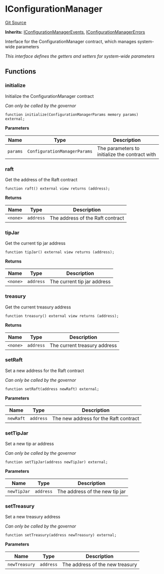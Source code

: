 # IConfigurationManager
[Git Source](https://github.com/OasisDEX/summer-earn-protocol/blob/02b633fc64591288020c32f3fcb6421ab62209d5/src/interfaces/IConfigurationManager.sol)

**Inherits:**
[IConfigurationManagerEvents](/src/events/IConfigurationManagerEvents.sol/interface.IConfigurationManagerEvents.md), [IConfigurationManagerErrors](/src/errors/IConfigurationManagerErrors.sol/interface.IConfigurationManagerErrors.md)

Interface for the ConfigurationManager contract, which manages system-wide parameters

*This interface defines the getters and setters for system-wide parameters*


## Functions
### initialize

Initialize the ConfigurationManager contract

*Can only be called by the governor*


```solidity
function initialize(ConfigurationManagerParams memory params) external;
```
**Parameters**

|Name|Type|Description|
|----|----|-----------|
|`params`|`ConfigurationManagerParams`|The parameters to initialize the contract with|


### raft

Get the address of the Raft contract


```solidity
function raft() external view returns (address);
```
**Returns**

|Name|Type|Description|
|----|----|-----------|
|`<none>`|`address`|The address of the Raft contract|


### tipJar

Get the current tip jar address


```solidity
function tipJar() external view returns (address);
```
**Returns**

|Name|Type|Description|
|----|----|-----------|
|`<none>`|`address`|The current tip jar address|


### treasury

Get the current treasury address


```solidity
function treasury() external view returns (address);
```
**Returns**

|Name|Type|Description|
|----|----|-----------|
|`<none>`|`address`|The current treasury address|


### setRaft

Set a new address for the Raft contract

*Can only be called by the governor*


```solidity
function setRaft(address newRaft) external;
```
**Parameters**

|Name|Type|Description|
|----|----|-----------|
|`newRaft`|`address`|The new address for the Raft contract|


### setTipJar

Set a new tip ar address

*Can only be called by the governor*


```solidity
function setTipJar(address newTipJar) external;
```
**Parameters**

|Name|Type|Description|
|----|----|-----------|
|`newTipJar`|`address`|The address of the new tip jar|


### setTreasury

Set a new treasury address

*Can only be called by the governor*


```solidity
function setTreasury(address newTreasury) external;
```
**Parameters**

|Name|Type|Description|
|----|----|-----------|
|`newTreasury`|`address`|The address of the new treasury|


